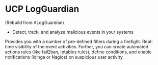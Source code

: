 UCP LogGuardian
===============
(Rebuild from KLogGuardian)

* Detect, track, and analyze malicious events in your systems

Provides you with a number of pre-defined filters during a firefight. Real-time visibility of the event activities. Further, you can create automated actions rules (like fail2ban, iptables rules), define conditions, and enable notifications (Icinga or Nagios) on suspicious user activity.
